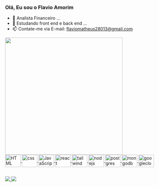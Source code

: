 ### Olá, Eu sou o Flavio Amorim


- 🔭 Analista Financeiro ...
- 🌱 Estudando front end e back end ...
- 📫 Contate-me via E-mail: flaviomatheus28013@gmail.com  

<div >
  <a href="https://github.com/flavioamorim2">
    <img  heigth="180em" width="380em" src="https://github-readme-stats.vercel.app/api/top-langs/?username=flavioamorim2&layout=compact&langs_16&theme=tokyonight"/>
<!--     <img heigth="180em" src="https://github-readme-stats.vercel.app/api?username=flavioamorim2&show_icons=true&theme=tokyonight&include_all_commits=true&count_private=true"/> <br> -->
  </div>
  <div style="display: inline_block">
  <img align="center" alt="HTML" height="40" width="50" src="https://skillicons.dev/icons?i=html"/>
   <img align="center" alt="css" height="40" width="50" src="https://skillicons.dev/icons?i=css"/>  
    <img align="center" alt="JavaScript" height="40" width="50" src="https://skillicons.dev/icons?i=javascript"/>
    <img align="center" alt="react" height="40" width="50" src="https://skillicons.dev/icons?i=react"/>
    <img align="center" alt="tailwind" height="40" width="50" src="https://skillicons.dev/icons?i=tailwind"/>
<!--     <img align="center" alt="JavaScript" height="40" width="50" src="https://skillicons.dev/icons?i=vite"/> -->
    <img align="center" alt="nodejs" height="40" width="50" src="https://skillicons.dev/icons?i=nodejs"/>
    <img align="center" alt="postgres" height="40" width="50" src="https://skillicons.dev/icons?i=postgres"/>
    <img align="center" alt="mongodb" height="40" width="50" src="https://skillicons.dev/icons?i=mongodb"/>
    <img align="center" alt="googlecloud" height="40" width="50" src="https://skillicons.dev/icons?i=googlecloud"/>
    </div>
  
  ##
  
  <div>
    <a href="https://www.linkedin.com/in/flavio-matheus-amorim/" target="blank"> <img src="https://img.shields.io/badge/LinkedIn-0077B5?style=for-the-badge&logo=linkedin&logoColor=white" target="blank"/> </a>
    <a href="https://wa.me/21982620537" target="blank"> <img src="https://img.shields.io/badge/WhatsApp-25D366?style=for-the-badge&logo=whatsapp&logoColor=white" target="blank"/> </a>
     </div>
